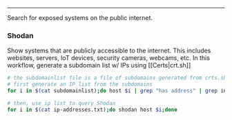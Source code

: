 -- -
Search for exposed systems on the public internet. 
### Shodan
Show systems that are publicly accessible to the internet. This includes websites, servers, IoT devices, security cameras, webcams, etc.
In this workflow, generate a subdomain list w/ IPs using [[Certs|crt.sh]]
```bash
# the subdomainlist file is a file of subdomains generated from crts.sh or some other method.
# first generate an IP list from the subdomains
for i in $(cat subdomainlist);do host $i | grep "has address" | grep inlanefreight.com | cut -d" " -f4 >> ip-addresses.txt;done

# then, use ip list to query Shodan
for i in $(cat ip-addresses.txt);do shodan host $i;done
```